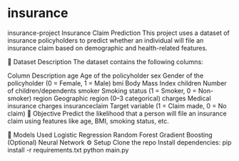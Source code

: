 # insurance
insurance-project
Insurance Claim Prediction
This project uses a dataset of insurance policyholders to predict whether an individual will file an insurance claim based on demographic and health-related features.

📁 Dataset Description
The dataset contains the following columns:

Column	Description
age	Age of the policyholder
sex	Gender of the policyholder (0 = Female, 1 = Male)
bmi	Body Mass Index
children	Number of children/dependents
smoker	Smoking status (1 = Smoker, 0 = Non-smoker)
region	Geographic region (0–3 categorical)
charges	Medical insurance charges
insuranceclaim	Target variable (1 = Claim made, 0 = No claim)
🎯 Objective
Predict the likelihood that a person will file an insurance claim using features like age, BMI, smoking status, etc.

🧪 Models Used
Logistic Regression
Random Forest
Gradient Boosting
(Optional) Neural Network
⚙️ Setup
Clone the repo
Install dependencies:
pip install -r requirements.txt
python main.py
